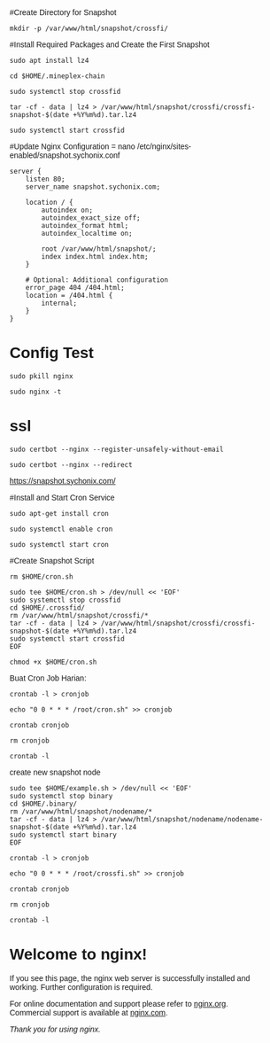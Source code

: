 #Create Directory for Snapshot
```
mkdir -p /var/www/html/snapshot/crossfi/
```

#Install Required Packages and Create the First Snapshot
```
sudo apt install lz4
```
```
cd $HOME/.mineplex-chain
```
```
sudo systemctl stop crossfid
```
```
tar -cf - data | lz4 > /var/www/html/snapshot/crossfi/crossfi-snapshot-$(date +%Y%m%d).tar.lz4
```
```
sudo systemctl start crossfid
```

#Update Nginx Configuration = nano /etc/nginx/sites-enabled/snapshot.sychonix.conf
```
server {
    listen 80;
    server_name snapshot.sychonix.com;

    location / {
        autoindex on;
        autoindex_exact_size off;
        autoindex_format html;
        autoindex_localtime on;

        root /var/www/html/snapshot/;
        index index.html index.htm;
    }

    # Optional: Additional configuration
    error_page 404 /404.html;
    location = /404.html {
        internal;
    }
}
```

# Config Test
```
sudo pkill nginx
```
```
sudo nginx -t 
```

# ssl
```
sudo certbot --nginx --register-unsafely-without-email
```
```
sudo certbot --nginx --redirect
```

https://snapshot.sychonix.com/

#Install and Start Cron Service
```
sudo apt-get install cron
```
```
sudo systemctl enable cron
```
```
sudo systemctl start cron
```

#Create Snapshot Script
```
rm $HOME/cron.sh
```
```
sudo tee $HOME/cron.sh > /dev/null << 'EOF'
sudo systemctl stop crossfid
cd $HOME/.crossfid/
rm /var/www/html/snapshot/crossfi/*
tar -cf - data | lz4 > /var/www/html/snapshot/crossfi/crossfi-snapshot-$(date +%Y%m%d).tar.lz4
sudo systemctl start crossfid
EOF
```
```
chmod +x $HOME/cron.sh
```
Buat Cron Job Harian:
```
crontab -l > cronjob
```
```
echo "0 0 * * * /root/cron.sh" >> cronjob
```
```
crontab cronjob
```
```
rm cronjob
```
```
crontab -l
```

create new snapshot node
```
sudo tee $HOME/example.sh > /dev/null << 'EOF'
sudo systemctl stop binary
cd $HOME/.binary/
rm /var/www/html/snapshot/nodename/*
tar -cf - data | lz4 > /var/www/html/snapshot/nodename/nodename-snapshot-$(date +%Y%m%d).tar.lz4
sudo systemctl start binary
EOF
```
```
crontab -l > cronjob
```
```
echo "0 0 * * * /root/crossfi.sh" >> cronjob
```
```
crontab cronjob
```
```
rm cronjob
```
```
crontab -l
```


<!DOCTYPE html>
<html>
<head>
<title>Welcome to nginx!</title>
<style>
    body {
        width: 35em;
        margin: 0 auto;
        font-family: Tahoma, Verdana, Arial, sans-serif;
    }
</style>
</head>
<body>
<h1>Welcome to nginx!</h1>
<p>If you see this page, the nginx web server is successfully installed and
working. Further configuration is required.</p>

<p>For online documentation and support please refer to
<a href="http://nginx.org/">nginx.org</a>.<br/>
Commercial support is available at
<a href="http://nginx.com/">nginx.com</a>.</p>

<p><em>Thank you for using nginx.</em></p>
</body>
</html>
